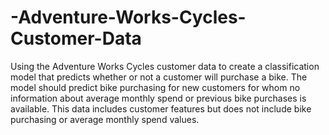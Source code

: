 # -Adventure-Works-Cycles-Customer-Data
Using the Adventure Works Cycles customer data to create a classification model
that predicts whether or not a customer will purchase a bike. The model should predict bike purchasing 
for new customers for whom no information about average monthly spend or previous bike purchases is available.
This data includes customer features but does not include bike purchasing or average monthly spend values.

